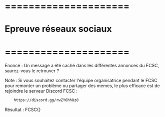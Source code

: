 # =====================
#  Epreuve réseaux sociaux
# =====================

Enoncé : Un message a été caché dans les différentes annonces du FCSC, saurez-vous le retrouver ?

Note : Si vous souhaitez contacter l'équipe organisatrice pendant le FCSC pour remonter un problème ou partager des memes, le plus efficace est de rejoindre le serveur Discord FCSC :

```bash
    https://discord.gg/rwZY6hh8z8
```

Résultat : FCSC{}

